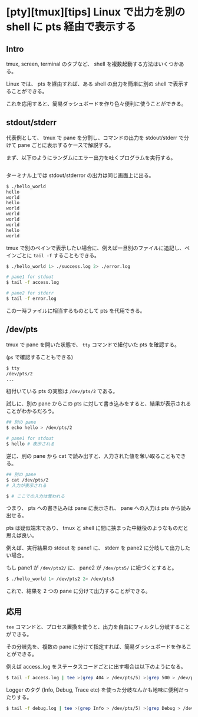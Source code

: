 # [pty][tmux][tips] Linux で出力を別の shell に pts 経由で表示する


## Intro

tmux, screen, terminal のタブなど、 shell を複数起動する方法はいくつかある。

Linux では、 pts を経由すれば、ある shell の出力を簡単に別の shell で表示することができる。

これを応用すると、簡易ダッシュボードを作り色々便利に使うことができる。


## stdout/stderr

代表例として、 tmux で pane を分割し、コマンドの出力を stdout/stderr で分けて pane ごとに表示するケースで解説する。

まず、以下のようにランダムにエラー出力を吐くプログラムを実行する。


```js:hello_world
```

ターミナル上では stdout/stderror の出力は同じ画面上に出る。


```sh
$ ./hello_world
hello
world
hello
world
world
world
world
hello
world
```

tmux で別のペインで表示したい場合に、例えば一旦別のファイルに追記し、ペインごとに `tail -f` することもできる。


```sh
$ ./hello_world 1> ./success.log 2> ./error.log
```


```sh
# pane1 for stdout
$ tail -f access.log
```


```sh
# pane2 for stderr
$ tail -f error.log
```

この一時ファイルに相当するものとして pts を代用できる。


## /dev/pts

tmux で pane を開いた状態で、 `tty` コマンドで紐付いた pts を確認する。

(`ps` で確認することもできる)


```sh
$ tty
/dev/pts/2
...
```

紐付いている pts の実態は `/dev/pts/2` である。

試しに、別の pane からこの pts に対して書き込みをすると、結果が表示されることがわかるだろう。


```sh
## 別の pane
$ echo hello > /dev/pts/2
```


```sh
# pane1 for stdout
$ hello # 表示される
```

逆に、別の pane から cat で読み出すと、入力された値を奪い取ることもできる。


```sh
## 別の pane
$ cat /dev/pts/2
# 入力が表示される
```


```sh
$ # ここでの入力は奪われる
```

つまり、 pts への書き込みは pane に表示され、 pane への入力は pts から読み出せる。

pts は疑似端末であり、 tmux と shell に間に挟まった中継役のようなものだと思えば良い。

例えば、実行結果の stdout を pane1 に、 stderr を pane2 に分岐して出力したい場合。

もし pane1 が `/dev/pts2/` に、 pane2 が `/dev/pts5/` に紐づくとすると。


```sh
$ ./hello_world 1> /dev/pts2 2> /dev/pts5
```

これで、結果を 2 つの pane に分けて出力することができる。


## 応用

`tee` コマンドと、プロセス置換を使うと、出力を自由にフィルタし分岐することができる。

その分岐先を、複数の pane に分けて指定すれば、簡易ダッシュボードを作ることができる。

例えば access_log をステータスコードごとに出す場合は以下のようになる。


```sh
$ tail -f access.log | tee >(grep 404 > /dev/pts/5) >(grep 500 > /dev/pts/6) >(grep 451 > /dev/pts/7)
```

Logger のタグ (Info, Debug, Trace etc) を使った分岐なんかも地味に便利だったりする。


```sh
$ tail -f debug.log | tee >(grep Info > /dev/pts/5) >(grep Debug > /dev/pts/6) >(grep Trace > /dev/pts/7)
```
